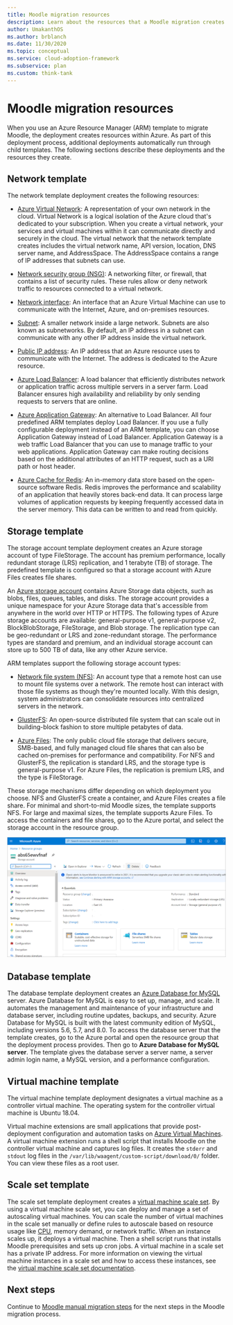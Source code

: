 ```yaml
---
title: Moodle migration resources
description: Learn about the resources that a Moodle migration creates within Azure. Examples include an Azure Virtual Network, a network security group, and a subnet.
author: UmakanthOS
ms.author: brblanch 
ms.date: 11/30/2020
ms.topic: conceptual
ms.service: cloud-adoption-framework
ms.subservice: plan
ms.custom: think-tank
---
```


# Moodle migration resources

When you use an Azure Resource Manager (ARM) template to migrate Moodle, the deployment creates resources within Azure. As part of this deployment process, additional deployments automatically run through child templates. The following sections describe these deployments and the resources they create.

## Network template

The network template deployment creates the following resources:

- [Azure Virtual Network](/azure/virtual-network/virtual-networks-overview): A representation of your own network in the cloud. Virtual Network is a logical isolation of the Azure cloud that's dedicated to your subscription. When you create a virtual network, your services and virtual machines within it can communicate directly and securely in the cloud. The virtual network that the network template creates includes the virtual network name, API version, location, DNS server name, and AddressSpace. The AddressSpace contains a range of IP addresses that subnets can use.

- [Network security group (NSG)](/azure/virtual-network/network-security-groups-overview): A networking filter, or firewall, that contains a list of security rules. These rules allow or deny network traffic to resources connected to a virtual network.

- [Network interface](/azure/virtual-network/virtual-network-network-interface): An interface that an Azure Virtual Machine can use to communicate with the Internet, Azure, and on-premises resources.

- [Subnet](/azure/virtual-network/virtual-network-manage-subnet): A smaller network inside a large network. Subnets are also known as subnetworks. By default, an IP address in a subnet can communicate with any other IP address inside the virtual network.

- [Public IP address](/azure/virtual-network/public-ip-addresses#:~:text=Public%20IP%20addresses%20enable%20Azure,IP%20assigned%20can%20communicate%20outbound): An IP address that an Azure resource uses to communicate with the Internet. The address is dedicated to the Azure resource.

- [Azure Load Balancer](/azure/virtual-machines/windows/tutorial-load-balancer#:~:text=An%20Azure%20load%20balancer%20is,traffic%20to%20an%20operational%20VM): A load balancer that efficiently distributes network or application traffic across multiple servers in a server farm. Load Balancer ensures high availability and reliability by only sending requests to servers that are online.

- [Azure Application Gateway](/azure/application-gateway/overview): An alternative to Load Balancer. All four predefined ARM templates deploy Load Balancer. If you use a fully configurable deployment instead of an ARM template, you can choose Application Gateway instead of Load Balancer. Application Gateway is a web traffic Load Balancer that you can use to manage traffic to your web applications. Application Gateway can make routing decisions based on the additional attributes of an HTTP request, such as a URI path or host header.

- [Azure Cache for Redis](/azure/azure-cache-for-redis/cache-overview): An in-memory data store based on the open-source software Redis. Redis improves the performance and scalability of an application that heavily stores back-end data. It can process large volumes of application requests by keeping frequently accessed data in the server memory. This data can be written to and read from quickly.

## Storage template

The storage account template deployment creates an Azure storage account of type FileStorage. The account has premium performance, locally redundant storage (LRS) replication, and 1 terabyte (TB) of storage. The predefined template is configured so that a storage account with Azure Files creates file shares.

An [Azure storage account](/azure/storage/common/storage-account-overview) contains Azure Storage data objects, such as blobs, files, queues, tables, and disks. The storage account provides a unique namespace for your Azure Storage data that's accessible from anywhere in the world over HTTP or HTTPS. The following types of Azure storage accounts are available: general-purpose v1, general-purpose v2, BlockBlobStorage, FileStorage, and Blob storage. The replication type can be geo-redundant or LRS and zone-redundant storage. The performance types are standard and premium, and an individual storage account can store up to 500 TB of data, like any other Azure service.

ARM templates support the following storage account types:

- [Network file system (NFS)](/windows-server/storage/nfs/nfs-overview): An account type that a remote host can use to mount file systems over a network. The remote host can interact with those file systems as though they're mounted locally. With this design, system administrators can consolidate resources into centralized servers in the network.

- [GlusterFS](/azure/virtual-machines/workloads/sap/high-availability-guide-rhel-glusterfs): An open-source distributed file system that can scale out in building-block fashion to store multiple petabytes of data.

- [Azure Files](/azure/storage/files/storage-files-introduction): The only public cloud file storage that delivers secure, SMB-based, and fully managed cloud file shares that can also be cached on-premises for performance and compatibility. For NFS and GlusterFS, the replication is standard LRS, and the storage type is general-purpose v1. For Azure Files, the replication is premium LRS, and the type is FileStorage.

These storage mechanisms differ depending on which deployment you choose. NFS and GlusterFS create a container, and Azure Files creates a file share. For minimal and short-to-mid Moodle sizes, the template supports NFS. For large and maximal sizes, the template supports Azure Files. To access the containers and file shares, go to the Azure portal, and select the storage account in the resource group.

![Screenshot of the Azure portal. A page for a storage account is visible, and buttons are available for accessing containers and file shares.](./images/storage-account.png)

## Database template

The database template deployment creates an [Azure Database for MySQL](/azure/mysql/) server. Azure Database for MySQL is easy to set up, manage, and scale. It automates the management and maintenance of your infrastructure and database server, including routine updates, backups, and security. Azure Database for MySQL is built with the latest community edition of MySQL, including versions 5.6, 5.7, and 8.0. To access the database server that the template creates, go to the Azure portal and open the resource group that the deployment process provides. Then go to **Azure Database for MySQL server**. The template gives the database server a server name, a server admin login name, a MySQL version, and a performance configuration.

## Virtual machine template

The virtual machine template deployment designates a virtual machine as a controller virtual machine. The operating system for the controller virtual machine is Ubuntu 18.04.

Virtual machine extensions are small applications that provide post-deployment configuration and automation tasks on [Azure Virtual Machines](/azure/virtual-machines/extensions/overview). A virtual machine extension runs a shell script that installs Moodle on the controller virtual machine and captures log files. It creates the `stderr` and `stdout` log files in the `/var/lib/waagent/custom-script/download/0/` folder. You can view these files as a root user.

## Scale set template

The scale set template deployment creates a [virtual machine scale set](/azure/virtual-machine-scale-sets/overview). By using a virtual machine scale set, you can deploy and manage a set of autoscaling virtual machines. You can scale the number of virtual machines in the scale set manually or define rules to autoscale based on resource usage like [CPU](/visualstudio/profiling/average-cpu-utilization), memory demand, or network traffic. When an instance scales up, it deploys a virtual machine. Then a shell script runs that installs Moodle prerequisites and sets up cron jobs. A virtual machine in a scale set has a private IP address. For more information on viewing the virtual machine instances in a scale set and how to access these instances, see the [virtual machine scale set documentation](/azure/virtual-machine-scale-sets/tutorial-create-and-manage-cli#view-the-vm-instances-in-a-scale-set).

## Next steps

Continue to [Moodle manual migration steps](migration-start.md) for the next steps in the Moodle migration process.
